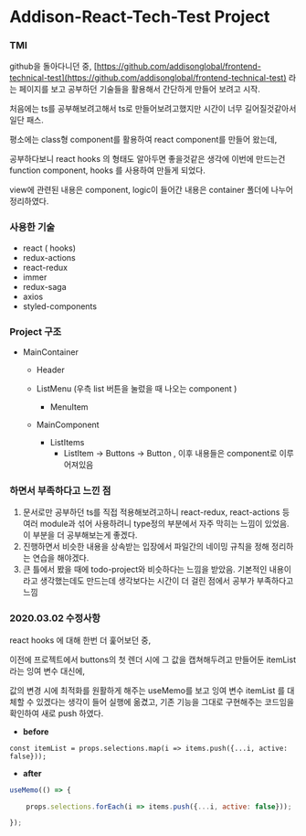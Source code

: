 # Addison-React-Tech-Test Project

### TMI

github을 돌아다니던 중, [https://github.com/addisonglobal/frontend-technical-test](https://github.com/addisonglobal/frontend-technical-test) 라는 페이지를 보고 공부하던 기술들을 활용해서 간단하게 만들어 보려고 시작.

처음에는 ts를 공부해보려고해서 ts로 만들어보려고했지만 시간이 너무 길어질것같아서 일단 패스.

평소에는 class형 component를 활용하여 react component를 만들어 왔는데,

공부하다보니 react hooks 의 형태도 알아두면 좋을것같은 생각에 이번에 만드는건 function component, hooks 를 사용하여 만들게 되었다.

view에 관련된 내용은 component, logic이 들어간 내용은 container 폴더에 나누어 정리하였다.


### 사용한 기술

- react ( hooks)
- redux-actions
- react-redux
- immer
- redux-saga
- axios
- styled-components


### Project 구조

- MainContainer
    - Header

    - ListMenu (우측 list 버튼을 눌렀을 때 나오는 component )
        - MenuItem
    - MainComponent
        - ListItems
            - ListItem → Buttons → Button , 이후 내용들은 component로 이루어져있음


### 하면서 부족하다고 느낀 점

1. 문서로만 공부하던 ts를 직접 적용해보려고하니 react-redux, react-actions 등 여러 module과 섞어 사용하려니 type정의 부분에서 자주 막히는 느낌이 있었음. 이 부분을 더 공부해보는게 좋겠다.
2. 진행하면서 비슷한 내용을 상속받는 입장에서 파일간의 네이밍 규칙을 정해 정리하는 연습을 해야겠다.
3. 큰 틀에서 봤을 때에 todo-project와 비슷하다는 느낌을 받았음. 기본적인 내용이라고 생각했는데도 만드는데 생각보다는 시간이 더 걸린 점에서 공부가 부족하다고 느낌


### 2020.03.02 수정사항

react hooks 에 대해 한번 더 훑어보던 중, 

이전에 프로젝트에서 buttons의 첫 렌더 시에 그 값을 캡쳐해두려고 만들어둔 itemList 라는 잉여 변수 대신에,

값의 변경 시에 최적화를 원활하게 해주는 useMemo를 보고 잉여 변수 itemList 를 대체할 수 있겠다는 생각이 들어 실행에 옮겼고, 기존 기능을 그대로 구현해주는 코드임을 확인하여 새로 push 하였다.

- **before**

```
const itemList = props.selections.map(i => items.push({...i, active: false}));
```

- **after**

```js
useMemo(() => {

    props.selections.forEach(i => items.push({...i, active: false}));

});

```

